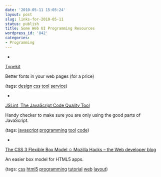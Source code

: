 ```yaml
---
date: '2010-05-11 15:05:24'
layout: post
slug: links-for-2010-05-11
status: publish
title: Some Web UI Programming Resources
wordpress_id: '842'
categories:
- Programming
---
```


  *


[Typekit](http://typekit.com/)


Better fonts in your web pages (for a price)


(tags: [design](http://delicious.com/eob/design) [css](http://delicious.com/eob/css) [tool](http://delicious.com/eob/tool) [service](http://delicious.com/eob/service))


  *


[JSLint, The JavaScript Code Quality Tool](http://www.jslint.com/)


Handy checker to make sure you are only using the good parts of JavaScript.


(tags: [javascript](http://delicious.com/eob/javascript) [programming](http://delicious.com/eob/programming) [tool](http://delicious.com/eob/tool) [code](http://delicious.com/eob/code))


  *


[The CSS 3 Flexible Box Model ✩        Mozilla Hacks – the Web developer blog](http://hacks.mozilla.org/2010/04/the-css-3-flexible-box-model/)


An easier box model for HTML5 apps.


(tags: [css](http://delicious.com/eob/css) [html5](http://delicious.com/eob/html5) [programming](http://delicious.com/eob/programming) [tutorial](http://delicious.com/eob/tutorial) [web](http://delicious.com/eob/web) [layout](http://delicious.com/eob/layout))



